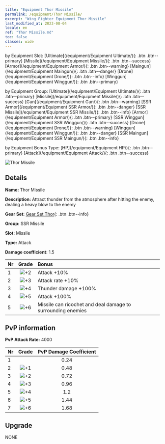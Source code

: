 ```yaml
---
title: "Equipment Thor Missile"
permalink: /equipment/Thor Missile/
excerpt: "Wing Fighter Equipment Thor Missile"
last_modified_at: 2023-08-04
locale: en
ref: "Thor Missile.md"
toc: false
classes: wide
---
```




  by Equipment Slot:  [Ultimate](/equipment/Equipment Ultimate/){: .btn .btn--primary}   [Missile](/equipment/Equipment Missile/){: .btn .btn--success}   [Armor](/equipment/Equipment Armor/){: .btn .btn--warning}   [Maingun](/equipment/Equipment Maingun/){: .btn .btn--danger}   [Drone](/equipment/Equipment Drone/){: .btn .btn--info}   [Winggun](/equipment/Equipment Winggun/){: .btn .btn--primary} 

  by Equipment Group:  [Ultimate](/equipment/Equipment Ultimate/){: .btn .btn--primary}   [Missile](/equipment/Equipment Missile/){: .btn .btn--success}   [Gun](/equipment/Equipment Gun/){: .btn .btn--warning}   [SSR Armor](/equipment/Equipment SSR Armor/){: .btn .btn--danger}   [SSR Missile](/equipment/Equipment SSR Missile/){: .btn .btn--info}   [Armor](/equipment/Equipment Armor/){: .btn .btn--primary}   [SSR Winggun](/equipment/Equipment SSR Winggun/){: .btn .btn--success}   [Drone](/equipment/Equipment Drone/){: .btn .btn--warning}   [Winggun](/equipment/Equipment Winggun/){: .btn .btn--danger}   [SSR Maingun](/equipment/Equipment SSR Maingun/){: .btn .btn--info} 

  by Equipment Bonus Type:  [HP](/equipment/Equipment HP/){: .btn .btn--primary}   [Attack](/equipment/Equipment Attack/){: .btn .btn--success} 

 ![Thor Missile](/images/equipment/daodan6.png)

## Details

 **Name:** Thor Missile 

 **Description:** Attract thunder from the atmosphere after hitting the enemy, dealing a heavy blow to the enemy 

 **Gear Set:** [Gear Set Thor](/gear_set/Thor){: .btn .btn--info}

 **Group:** SSR Missile 

 **Slot:** Missile 

 **Type:** Attack 

 **Damage coefficient:** 1.5 



  |  Nr |     Grade     |       Bonus       |
  |:----|:-------------:|:--------------------------|
  | 1  | ![+2](/images/sp_grade_2.png)  | Attack +10% |
  | 2  | ![+3](/images/sp_grade_3.png)  | Attack rate +10% |
  | 3  | ![+4](/images/sp_grade_4.png)  | Thunder damage +100% |
  | 4  | ![+5](/images/sp_grade_5.png)  | Attack +100% |
  | 5  | ![+6](/images/sp_grade_6.png)  | Missile can ricochet and deal damage to surrounding enemies |


## PvP information

 **PvP Attack Rate:** 4000 



  |  Nr |     Grade     |   PvP Damage Coefficient  |
  |:----|:-------------:|:-------------------------:|
  | 1  |   | 0.24 |
  | 2  | ![+1](/images/sp_grade_1.png)  | 0.48 |
  | 3  | ![+2](/images/sp_grade_2.png)  | 0.72 |
  | 4  | ![+3](/images/sp_grade_3.png)  | 0.96 |
  | 5  | ![+4](/images/sp_grade_4.png)  | 1.2 |
  | 6  | ![+5](/images/sp_grade_5.png)  | 1.44 |
  | 7  | ![+6](/images/sp_grade_6.png)  | 1.68 |


## Upgrade


 NONE


